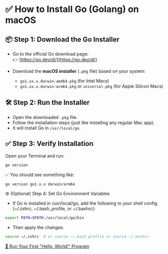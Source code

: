 # ✅ How to Install Go (Golang) on macOS

## 📦 Step 1: Download the Go Installer

- Go to the official Go download page:  
  👉 [https://go.dev/dl/](https://go.dev/dl/)

- Download the **macOS installer** (`.pkg` file) based on your system:
  - `go1.xx.x.darwin-amd64.pkg` (for Intel Macs)
  - `go1.xx.x.darwin-arm64.pkg` or `universal.pkg` (for Apple Silicon Macs)


## 🛠 Step 2: Run the Installer

- Open the downloaded `.pkg` file.
- Follow the installation steps (just like installing any regular Mac app).
- It will install Go in `/usr/local/go`.

## ✅ Step 3: Verify Installation

Open your Terminal and run:

```bash
go version
```
✅ You should see something like:
```bash
go version go1.x.x darwin/arm64
```

⚙️ (Optional) Step 4: Set Go Environment Variables

- If Go is installed in /usr/local/go, add the following to your shell config (~/.zshrc, ~/.bash_profile, or ~/.bashrc):

```bash
export PATH=$PATH:/usr/local/go/bin
```
- Then apply the changes:
```bash
source ~/.zshrc  # or source ~/.bash_profile or source ~/.bashrc    
```

[🚀 Run Your First "Hello, World!" Program](../001-hello-world/explanation.md)
